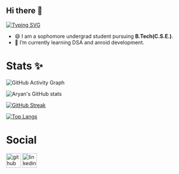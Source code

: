 ## Hi there 👋

[![Typing SVG](https://readme-typing-svg.herokuapp.com?color=40EDF7&lines=This+is+Aryan+Srivastava)](https://git.io/typing-svg)

- 😄 I am a sophomore undergrad student pursuing **B.Tech(C.S.E.)**.
- 🌱 I’m currently learning DSA and anroid development.

# Stats ✨

![GitHub Activity Graph](https://activity-graph.herokuapp.com/graph?username=Aryan-Srivastava)

![Aryan's GitHub stats](https://github-readme-stats.vercel.app/api?username=Aryan-Srivastava&show_icons=true&theme=tokyonight)

[![GitHub Streak](https://github-readme-streak-stats.herokuapp.com/?user=Aryan-Srivastava&theme=dark)](https://git.io/streak-stats)

[![Top Langs](https://github-readme-stats.vercel.app/api/top-langs/?username=Aryan-Srivastava&layout=compact&theme=tokyonight)](https://github.com/anuraghazra/github-readme-stats)

# Social
[<img src='https://cdn.jsdelivr.net/npm/simple-icons@3.0.1/icons/github.svg' alt='github' height='40'>](https://github.com/Aryan-Srivastava)  [<img src='https://cdn.jsdelivr.net/npm/simple-icons@3.0.1/icons/linkedin.svg' alt='linkedin' height='40'>](https://www.linkedin.com/in/aryan-srivastava-08032003/)  

